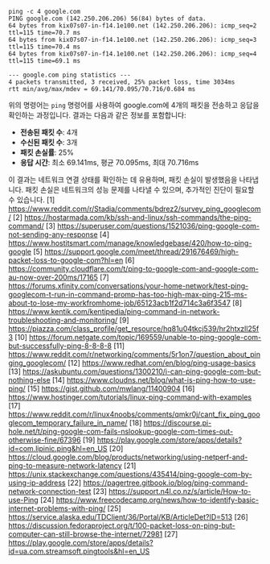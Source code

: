 ```
ping -c 4 google.com
PING google.com (142.250.206.206) 56(84) bytes of data.
64 bytes from kix07s07-in-f14.1e100.net (142.250.206.206): icmp_seq=2 ttl=115 time=70.7 ms
64 bytes from kix07s07-in-f14.1e100.net (142.250.206.206): icmp_seq=3 ttl=115 time=70.4 ms
64 bytes from kix07s07-in-f14.1e100.net (142.250.206.206): icmp_seq=4 ttl=115 time=69.1 ms

--- google.com ping statistics ---
4 packets transmitted, 3 received, 25% packet loss, time 3034ms
rtt min/avg/max/mdev = 69.141/70.095/70.716/0.684 ms
``` 

위의 명령어는 `ping` 명령어를 사용하여 google.com에 4개의 패킷을 전송하고 응답을 확인하는 과정입니다. 결과는 다음과 같은 정보를 포함합니다:

- **전송된 패킷 수**: 4개
- **수신된 패킷 수**: 3개
- **패킷 손실률**: 25%
- **응답 시간**: 최소 69.141ms, 평균 70.095ms, 최대 70.716ms

이 결과는 네트워크 연결 상태를 확인하는 데 유용하며, 패킷 손실이 발생했음을 나타냅니다. 패킷 손실은 네트워크의 성능 문제를 나타낼 수 있으며, 추가적인 진단이 필요할 수 있습니다.
[1] https://www.reddit.com/r/Stadia/comments/bdrez2/survey_ping_googlecom/
[2] https://hostarmada.com/kb/ssh-and-linux/ssh-commands/the-ping-command/
[3] https://superuser.com/questions/1521036/ping-google-com-not-sending-any-response
[4] https://www.hostitsmart.com/manage/knowledgebase/420/how-to-ping-google
[5] https://support.google.com/meet/thread/291676469/high-packet-loss-to-google-com?hl=en
[6] https://community.cloudflare.com/t/ping-to-google-com-and-google-com-au-now-over-200ms/17165
[7] https://forums.xfinity.com/conversations/your-home-network/test-ping-googlecom-t-run-in-command-promp-has-too-high-max-ping-215-ms-about-to-lose-my-workfromhome-job/65123acb1f2d714c3a6f3547
[8] https://www.kentik.com/kentipedia/ping-command-in-network-troubleshooting-and-monitoring/
[9] https://piazza.com/class_profile/get_resource/hq81u04tkcj539/hr2htxzll25f3
[10] https://forum.netgate.com/topic/169559/unable-to-ping-google-com-but-successfully-ping-8-8-8-8
[11] https://www.reddit.com/r/networking/comments/5r1on7/question_about_pinging_googlecom/
[12] https://www.redhat.com/en/blog/ping-usage-basics
[13] https://askubuntu.com/questions/1300210/i-can-ping-google-com-but-nothing-else
[14] https://www.cloudns.net/blog/what-is-ping-how-to-use-ping/
[15] https://gist.github.com/mwlang/11400904
[16] https://www.hostinger.com/tutorials/linux-ping-command-with-examples
[17] https://www.reddit.com/r/linux4noobs/comments/qmkr0j/cant_fix_ping_googlecom_temporary_failure_in_name/
[18] https://discourse.pi-hole.net/t/ping-google-com-fails-nslookup-google-com-times-out-otherwise-fine/67396
[19] https://play.google.com/store/apps/details?id=com.lipinic.ping&hl=en_US
[20] https://cloud.google.com/blog/products/networking/using-netperf-and-ping-to-measure-network-latency
[21] https://unix.stackexchange.com/questions/435414/ping-google-com-by-using-ip-address
[22] https://pagertree.gitbook.io/blog/ping-command-network-connection-test
[23] https://support.n4l.co.nz/s/article/How-to-use-Ping
[24] https://www.freecodecamp.org/news/how-to-identify-basic-internet-problems-with-ping/
[25] https://service.alaska.edu/TDClient/36/Portal/KB/ArticleDet?ID=513
[26] https://discussion.fedoraproject.org/t/100-packet-loss-on-ping-but-computer-can-still-browse-the-internet/72981
[27] https://play.google.com/store/apps/details?id=ua.com.streamsoft.pingtools&hl=en_US
